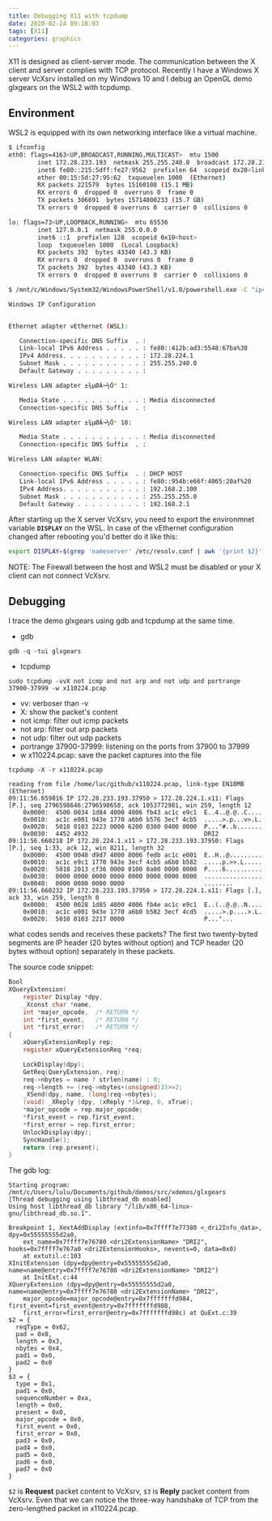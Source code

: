 ```yaml
---
title: Debugging X11 with tcpdump
date: 2020-02-24 09:18:03
tags: [X11]
categories: graphics
---
```


X11 is designed as client-server mode. The communication between the X client and server complies with TCP protocol. Recently I have a Windows X server VcXsrv installed on my Windows 10 and I debug an OpenGL demo glxgears on the WSL2 with tcpdump.

## Environment
WSL2 is equipped with its own networking interface like a virtual machine. 

``` bash
$ ifconfig
eth0: flags=4163<UP,BROADCAST,RUNNING,MULTICAST>  mtu 1500
        inet 172.28.233.193  netmask 255.255.240.0  broadcast 172.28.239.255
        inet6 fe80::215:5dff:fe27:9562  prefixlen 64  scopeid 0x20<link>
        ether 00:15:5d:27:95:62  txqueuelen 1000  (Ethernet)
        RX packets 221579  bytes 15160108 (15.1 MB)
        RX errors 0  dropped 0  overruns 0  frame 0
        TX packets 306691  bytes 15714800233 (15.7 GB)
        TX errors 0  dropped 0 overruns 0  carrier 0  collisions 0

lo: flags=73<UP,LOOPBACK,RUNNING>  mtu 65536
        inet 127.0.0.1  netmask 255.0.0.0
        inet6 ::1  prefixlen 128  scopeid 0x10<host>
        loop  txqueuelen 1000  (Local Loopback)
        RX packets 392  bytes 43340 (43.3 KB)
        RX errors 0  dropped 0  overruns 0  frame 0
        TX packets 392  bytes 43340 (43.3 KB)
        TX errors 0  dropped 0 overruns 0  carrier 0  collisions 0

```

``` bash
$ /mnt/c/Windows/System32/WindowsPowerShell/v1.0/powershell.exe -C "ipconfig"

Windows IP Configuration


Ethernet adapter vEthernet (WSL):

   Connection-specific DNS Suffix  . : 
   Link-local IPv6 Address . . . . . : fe80::412b:ad3:5548:67ba%38
   IPv4 Address. . . . . . . . . . . : 172.28.224.1
   Subnet Mask . . . . . . . . . . . : 255.255.240.0
   Default Gateway . . . . . . . . . : 

Wireless LAN adapter ±¾µØÁ¬½Ó* 1:

   Media State . . . . . . . . . . . : Media disconnected
   Connection-specific DNS Suffix  . : 

Wireless LAN adapter ±¾µØÁ¬½Ó* 10:

   Media State . . . . . . . . . . . : Media disconnected
   Connection-specific DNS Suffix  . : 

Wireless LAN adapter WLAN:

   Connection-specific DNS Suffix  . : DHCP HOST
   Link-local IPv6 Address . . . . . : fe80::954b:e66f:4065:20af%20
   IPv4 Address. . . . . . . . . . . : 192.168.2.100
   Subnet Mask . . . . . . . . . . . : 255.255.255.0
   Default Gateway . . . . . . . . . : 192.168.2.1
```

After starting up the X server VcXsrv, you need to export the environmnet variable **`DISPLAY`** on the WSL. In case of the vEthernet configuration changed after rebooting you'd better do it like this:

``` bash
export DISPLAY=$(grep 'nameserver' /etc/resolv.conf | awk '{print $2}'):0
```

NOTE: The Firewall between the host and WSL2 must be disabled or your X client can not connect VcXsrv.

## Debugging

I trace the demo glxgears using gdb and tcpdump at the same time.

- gdb

``` shell
gdb -q -tui glxgears
```
- tcpdump

``` shell
sudo tcpdump -vvX not icmp and not arp and not udp and portrange 37900-37999 -w x110224.pcap
```
- vv: verboser than -v
- X: show the packet's content
- not icmp: filter out icmp packets
- not arp: filter out arp packets
- not udp: filter out udp packets
- portrange 37900-37999: listening on the ports from 37900 to 37999
- w x110224.pcap: save the packet captures into the file

``` shell
tcpdump -X -r x110224.pcap
```

```
reading from file /home/luc/github/x110224.pcap, link-type EN10MB (Ethernet)
09:11:56.659816 IP 172.28.233.193.37950 > 172.28.224.1.x11: Flags [P.], seq 2796598646:2796598658, ack 1053772981, win 259, length 12
	0x0000:  4500 0034 1d84 4000 4006 fb43 ac1c e9c1  E..4..@.@..C....
	0x0010:  ac1c e001 943e 1770 a6b0 b576 3ecf 4cb5  .....>.p...v>.L.
	0x0020:  5018 0103 2223 0000 6200 0300 0400 0000  P..."#..b.......
	0x0030:  4452 4932                                DRI2
09:11:56.660218 IP 172.28.224.1.x11 > 172.28.233.193.37950: Flags [P.], seq 1:33, ack 12, win 8211, length 32
	0x0000:  4500 0048 d9d7 4000 8006 fedb ac1c e001  E..H..@.........
	0x0010:  ac1c e9c1 1770 943e 3ecf 4cb5 a6b0 b582  .....p.>>.L.....
	0x0020:  5018 2013 cf36 0000 0100 0a00 0000 0000  P....6..........
	0x0030:  0000 0000 0000 0000 0000 0000 0000 0000  ................
	0x0040:  0000 0000 0000 0000                      ........
09:11:56.660232 IP 172.28.233.193.37950 > 172.28.224.1.x11: Flags [.], ack 33, win 259, length 0
	0x0000:  4500 0028 1d85 4000 4006 fb4e ac1c e9c1  E..(..@.@..N....
	0x0010:  ac1c e001 943e 1770 a6b0 b582 3ecf 4cd5  .....>.p....>.L.
	0x0020:  5010 0103 2217 0000                      P..."...

```

what codes sends and receives these packets? The first two twenty-byted segments are IP header (20 bytes without option) and TCP header (20 bytes without option) separately in these packets.

The source code snippet:
``` c
Bool
XQueryExtension(
    register Display *dpy,
    _Xconst char *name,
    int *major_opcode,  /* RETURN */
    int *first_event,   /* RETURN */
    int *first_error)	/* RETURN */
{
    xQueryExtensionReply rep;
    register xQueryExtensionReq *req;

    LockDisplay(dpy);
    GetReq(QueryExtension, req);
    req->nbytes = name ? strlen(name) : 0;
    req->length += (req->nbytes+(unsigned)3)>>2;
    _XSend(dpy, name, (long)req->nbytes);
    (void) _XReply (dpy, (xReply *)&rep, 0, xTrue);
    *major_opcode = rep.major_opcode;
    *first_event = rep.first_event;
    *first_error = rep.first_error;
    UnlockDisplay(dpy);
    SyncHandle();
    return (rep.present);
}
```

The gdb log:
```
Starting program: /mnt/c/Users/lulu/Documents/github/demos/src/xdemos/glxgears 
[Thread debugging using libthread_db enabled]
Using host libthread_db library "/lib/x86_64-linux-gnu/libthread_db.so.1".

Breakpoint 1, XextAddDisplay (extinfo=0x7ffff7e77380 <_dri2Info_data>, dpy=0x55555555d2a0, 
    ext_name=0x7ffff7e76780 <dri2ExtensionName> "DRI2", hooks=0x7ffff7e767a0 <dri2ExtensionHooks>, nevents=0, data=0x0)
    at extutil.c:103
XInitExtension (dpy=dpy@entry=0x55555555d2a0, name=name@entry=0x7ffff7e76780 <dri2ExtensionName> "DRI2")
    at InitExt.c:44
XQueryExtension (dpy=dpy@entry=0x55555555d2a0, name=name@entry=0x7ffff7e76780 <dri2ExtensionName> "DRI2", 
    major_opcode=major_opcode@entry=0x7fffffffd984, first_event=first_event@entry=0x7fffffffd988, 
    first_error=first_error@entry=0x7fffffffd98c) at QuExt.c:39
$2 = {
  reqType = 0x62, 
  pad = 0x0, 
  length = 0x3, 
  nbytes = 0x4, 
  pad1 = 0x0, 
  pad2 = 0x0
}
$3 = {
  type = 0x1, 
  pad1 = 0x0, 
  sequenceNumber = 0xa, 
  length = 0x0, 
  present = 0x0, 
  major_opcode = 0x0, 
  first_event = 0x0, 
  first_error = 0x0, 
  pad3 = 0x0, 
  pad4 = 0x0, 
  pad5 = 0x0, 
  pad6 = 0x0, 
  pad7 = 0x0
}
```

`$2` is **Request** packet content to VcXsrv, `$3` is **Reply** packet content from VcXsrv. Even that we can notice the three-way handshake of TCP from the zero-lengthed packet in x110224.pcap. 
